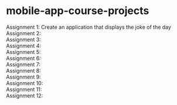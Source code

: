 # mobile-app-course-projects

Assignment 1: Create an application that displays the joke of the day<br>
Assignment 2:<br>
Assignment 3:<br>
Assignment 4:<br>
Assignment 5:<br>
Assignment 6:<br>
Assignment 7:<br>
Assignment 8:<br>
Assignment 9:<br>
Assignment 10:<br>
Assignment 11:<br>
Assignment 12:<br>
